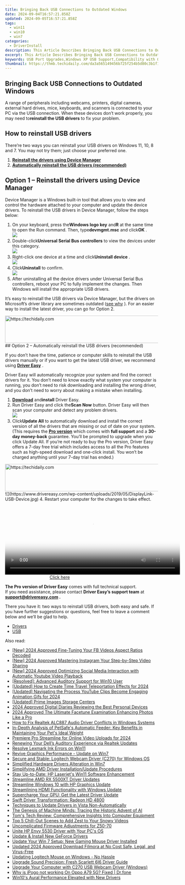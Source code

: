 ```yaml
---
title: Bringing Back USB Connections to Outdated Windows
date: 2024-09-04T16:57:21.858Z
updated: 2024-09-05T16:57:21.858Z
tags:
  - win11
  - win10
  - win7
categories:
  - DriverInstall
description: This Article Describes Bringing Back USB Connections to Outdated Windows
excerpt: This Article Describes Bringing Back USB Connections to Outdated Windows
keywords: USB Port Upgrades,Windows XP USB Support,Compatibility with Outdated OSes,USB Backward Compatibility,Restore Universal Serial Bus Functionality,Retrofitting USB on Legacy Computers,Improving Outdated System Connectivity
thumbnail: https://thmb.techidaily.com/da3a565149456b725f254b5d80c3b1f1c06d74a5fc993d32dbb395957f6fba49.jpg
---
```


## Bringing Back USB Connections to Outdated Windows

 A range of peripherals including webcams, printers, digital cameras, external hard drives, mice, keyboards, and scanners is connected to your PC via the USB connection. When these devices don’t work properly, you may need to**reinstall the USB drivers** to fix your problem.

## How to reinstall USB drivers

 There’re two ways you can reinstall your USB drivers on Windows 11, 10, 8 and 7\. You may not try them; just choose your preferred one.

1. **[Reinstall the drivers using Device Manager](#option1)**
2. **[Automatically reinstall the USB drivers (recommended)](#option2)**

## Option 1 – Reinstall the drivers using Device Manager

 Device Manager is a Windows built-in tool that allows you to view and control the hardware attached to your computer and update the device drivers. To reinstall the USB drivers in Device Manager, follow the steps below:

1. On your keyboard, press the**Windows logo key** and**R** at the same time to open the Run command. Then, type**devmgmt.msc** and click**OK** .  
![](https://images.drivereasy.com/wp-content/uploads/2020/11/1-1-1.jpg)
2. Double-click**Universal Serial Bus controllers** to view the devices under this category.  
![](https://images.drivereasy.com/wp-content/uploads/2020/11/1-2.jpg)
3. Right-click one device at a time and click**Uninstall device** .  
![](https://images.drivereasy.com/wp-content/uploads/2020/11/1-3.jpg)
4. Click**Uninstall** to confirm.  
![](https://images.drivereasy.com/wp-content/uploads/2020/11/1-4.jpg)
5. After uninstalling all the device drivers under Universal Serial Bus controllers, reboot your PC to fully implement the changes. Then Windows will install the appropriate USB drivers.

 It’s easy to reinstall the USB drivers via Device Manager, but the drivers on Microsoft’s driver library are sometimes outdated ([see why](https://tools.techidaily.com/drivereasy/download/) ). For an easier way to install the latest driver, you can go for Option 2.

<!-- affiliate ads begin -->
<a href="https://imp.i357552.net/c/5597632/1030129/11832" target="_top" id="1030129">
  <img src="//a.impactradius-go.com/display-ad/11832-1030129" border="0" alt="https://techidaily.com" width="720" height="90"/>
</a>
<img height="0" width="0" src="https://imp.i357552.net/i/5597632/1030129/11832" style="position:absolute;visibility:hidden;" border="0" />
<!-- affiliate ads end -->
## Option 2 – Automatically reinstall the USB drivers (recommended)

 If you don’t have the time, patience or computer skills to reinstall the USB drivers manually or if you want to get the latest USB driver, we recommend using **[Driver Easy](https://tools.techidaily.com/drivereasy/download/)**  .

 Driver Easy will automatically recognize your system and find the correct drivers for it. You don’t need to know exactly what system your computer is running, you don’t need to risk downloading and installing the wrong driver, and you don’t need to worry about making a mistake when installing.

1. **[Download](https://tools.techidaily.com/drivereasy/download/)**  and**install** Driver Easy.
2. Run Driver Easy and click the**Scan Now** button. Driver Easy will then scan your computer and detect any problem drivers.  
![](https://www.drivereasy.com/wp-content/uploads/2020/10/6_0_scan-now.jpg)
3. Click**Update All** to automatically download and install the correct version of all the drivers that are missing or out of date on your system. (This requires the **[Pro version](https://tools.techidaily.com/drivereasy/download/)**  which comes with **full support**  and a **30-day money-back**  guarantee. You’ll be prompted to upgrade when you click Update All. If you’re not ready to buy the Pro version, Driver Easy offers a 7-day free trial which includes access to all the Pro features such as high-speed download and one-click install. You won’t be charged anything until your 7-day trial has ended.)  
<!-- affiliate ads begin -->
<a href="https://aligracehair.sjv.io/c/5597632/1934258/19272" target="_top" id="1934258">
  <img src="//a.impactradius-go.com/display-ad/19272-1934258" border="0" alt="https://techidaily.com" width="728" height="90"/>
</a>
<img height="0" width="0" src="https://aligracehair.sjv.io/i/5597632/1934258/19272" style="position:absolute;visibility:hidden;" border="0" />
<!-- affiliate ads end -->
![](https://www.drivereasy.com/wp-content/uploads/2019/05/DisplayLink-USB-Device.jpg)
4. Restart your computer for the changes to take effect.
<!-- affiliate ads begin -->
<span id="1983473">
					<video width="576" height="240" style="cursor:pointer"
           poster="//a.impactradius-go.com/display-clicktoplayimage/1983473.png"
           onclick="if(!this.playClicked){this.play();this.setAttribute('controls',true);this.playClicked=true;}">
	   <source src="//a.impactradius-go.com/display-ad/22993-1983473">
	   <img src="//a.impactradius-go.com/display-clicktoplayimage/1983473.png" style="border: none; height: 100%; width: 100%; object-fit: contain">
	</video>
	<div style="width:360px;text-align:center"><a href="javascript:window.open(decodeURIComponent('https%3A%2F%2Fhomestyler.sjv.io%2Fc%2F5597632%2F1983473%2F22993'), '_blank');void(0);">Click here</a></div>
</span>
<img height="0" width="0" src="https://imp.pxf.io/i/5597632/1983473/22993" style="position:absolute;visibility:hidden;" border="0" />
<!-- affiliate ads end -->

**The Pro version of Driver Easy** comes with full technical support.  
 If you need assistance, please contact **Driver Easy’s support team** at **[support@drivereasy.com](mailto:support@drivereasy.com) .**

 There you have it: two ways to reinstall USB drivers, both easy and safe. If you have further suggestions or questions, feel free to leave a comment below and we’ll be glad to help.

* [Drivers](https://tools.techidaily.com/drivereasy/download/)
* [USB](https://store.drivereasy.com/order/cart.php?PRODS=4731822&QTY=1&AFFILIATE=108875)

<ins class="adsbygoogle"
     style="display:block"
     data-ad-format="autorelaxed"
     data-ad-client="ca-pub-7571918770474297"
     data-ad-slot="1223367746"></ins>



<ins class="adsbygoogle"
     style="display:block"
     data-ad-client="ca-pub-7571918770474297"
     data-ad-slot="8358498916"
     data-ad-format="auto"
     data-full-width-responsive="true"></ins>





<span class="atpl-alsoreadstyle">Also read:</span>
<div><ul>
<li><a href="https://facebook-clips.techidaily.com/new-2024-approved-fine-tuning-your-fb-videos-aspect-ratios-decoded/"><u>[New] 2024 Approved  Fine-Tuning Your FB Videos  Aspect Ratios Decoded</u></a></li>
<li><a href="https://facebook-video-recording.techidaily.com/new-2024-approved-mastering-instagram-your-step-by-step-video-sharing/"><u>[New] 2024 Approved  Mastering Instagram  Your Step-by-Step Video Sharing</u></a></li>
<li><a href="https://facebook-video-recording.techidaily.com/new-2024-approved-optimizing-social-media-interaction-with-automatic-youtube-video-playback/"><u>[New] 2024 Approved  Optimizing Social Media Interaction with Automatic Youtube Video Playback</u></a></li>
<li><a href="https://driver-install.techidaily.com/resolved-advanced-auditory-support-for-win10-user/"><u>[Resolved]: Advanced Auditory Support for Win10 User</u></a></li>
<li><a href="https://fox-direct.techidaily.com/updated-how-to-create-time-travel-teleportation-effects-for-2024/"><u>[Updated] How to Create Time Travel Teleportation Effects for 2024</u></a></li>
<li><a href="https://youtube-data.techidaily.com/ed-navigating-the-process-youtube-clips-become-engaging-animation-gifs-for-2024/"><u>[Updated] Navigating the Process  YouTube Clips Become Engaging Animation Gifs for 2024</u></a></li>
<li><a href="https://some-tips.techidaily.com/updated-prime-images-storage-centers/"><u>[Updated] Prime Images Storage Centers</u></a></li>
<li><a href="https://screen-recording.techidaily.com/2024-approved-digital-diaries-reviewing-the-best-personal-devices/"><u>2024 Approved  Digital Diaries  Reviewing the Best Personal Devices</u></a></li>
<li><a href="https://some-guidance.techidaily.com/2024-approved-the-ultimate-facetune-examination-enhancing-photos-like-a-pro/"><u>2024 Approved  The Ultimate Facetune Examination  Enhancing Photos Like a Pro</u></a></li>
<li><a href="https://hardware-updates.techidaily.com/how-to-fix-realtek-alc887-audio-driver-conflicts-in-windows-systems/"><u>How to Fix Realtek ALC887 Audio Driver Conflicts in Windows Systems</u></a></li>
<li><a href="https://driver-install.techidaily.com/in-depth-analysis-of-petsafes-automatic-feeder-key-benefits-in-maintaining-your-pets-ideal-weight/"><u>In-Depth Analysis of PetSafe's Automatic Feeder: Key Benefits in Maintaining Your Pet's Ideal Weight</u></a></li>
<li><a href="https://facebook-record-videos.techidaily.com/premiere-pro-streamline-for-online-video-uploads-for-2024/"><u>Premiere Pro Streamline for Online Video Uploads for 2024</u></a></li>
<li><a href="https://driver-install.techidaily.com/renewing-your-dells-auditory-experience-via-realtek-updates/"><u>Renewing Your Dell’s Auditory Experience via Realtek Updates</u></a></li>
<li><a href="https://driver-install.techidaily.com/resolve-lexmark-ink-errors-on-win11/"><u>Resolve Lexmark Ink Errors on Win11</u></a></li>
<li><a href="https://driver-install.techidaily.com/revive-graphics-performance-update-on-win7/"><u>Revive Graphics Performance - Update on Win7</u></a></li>
<li><a href="https://driver-install.techidaily.com/secure-and-stable-logitech-webcam-driver-c270-for-windows-os/"><u>Secure and Stable: Logitech Webcam Driver (C270) for Windows OS</u></a></li>
<li><a href="https://driver-install.techidaily.com/simplified-hardware-drivers-alteration-in-win7/"><u>Simplified Hardware Drivers Alteration in Win7</u></a></li>
<li><a href="https://driver-install.techidaily.com/simplifying-amd-driver-installationupdate-procedures/"><u>Simplifying AMD Driver Installation/Update Procedures</u></a></li>
<li><a href="https://driver-install.techidaily.com/stay-up-to-date-hp-laserjets-win11-software-enhancement/"><u>Stay Up-to-Date: HP Laserjet's Win11 Software Enhancement</u></a></li>
<li><a href="https://driver-install.techidaily.com/streamline-amd-rx-5500xt-driver-updates/"><u>Streamline AMD RX 5500XT Driver Updates</u></a></li>
<li><a href="https://driver-install.techidaily.com/streamline-windows-10-with-hp-graphics-update/"><u>Streamline Windows 10 with HP Graphics Update</u></a></li>
<li><a href="https://driver-install.techidaily.com/streamlining-hdmi-functionality-with-windows-update/"><u>Streamlining HDMI Functionality with Windows Update</u></a></li>
<li><a href="https://driver-install.techidaily.com/supercharge-your-gpu-get-the-latest-driver-update/"><u>Supercharge Your GPU: Get the Latest Driver Update</u></a></li>
<li><a href="https://driver-install.techidaily.com/swift-driver-transformation-radeon-hd-4800/"><u>Swift Driver Transformation: Radeon HD 4800</u></a></li>
<li><a href="https://driver-install.techidaily.com/techniques-to-update-drivers-in-vista-non-automatically/"><u>Techniques to Update Drivers in Vista Non-Automatically</u></a></li>
<li><a href="https://driver-install.techidaily.com/the-genesis-of-machine-minds-tracing-the-historic-advent-of-ai/"><u>The Genesis of Machine Minds: Tracing the Historic Advent of AI</u></a></li>
<li><a href="https://hardware-updates.techidaily.com/toms-tech-review-comprehensive-insights-into-computer-equipment/"><u>Tom's Tech Review: Comprehensive Insights Into Computer Equipment</u></a></li>
<li><a href="https://youtube-docs.techidaily.com/-chill-out-scenes-to-add-zest-to-your-snowy-videos/"><u>Top 5 Chill-Out Scenes to Add Zest to Your Snowy Videos</u></a></li>
<li><a href="https://driver-install.techidaily.com/uncomplicated-firmware-adjustments-for-z50-70/"><u>Uncomplicated Firmware Adjustments for Z50-70</u></a></li>
<li><a href="https://driver-install.techidaily.com/unite-hp-envy-5530-driver-with-your-pcs-os/"><u>Unite HP Envy 5530 Driver with Your PC's OS</u></a></li>
<li><a href="https://driver-install.techidaily.com/update-and-install-new-geforce-drivers/"><u>Update & Install New GeForce Drivers</u></a></li>
<li><a href="https://driver-install.techidaily.com/update-your-win-7-setup-new-gaming-mouse-driver-installed/"><u>Update Your Win 7 Setup: New Gaming Mouse Driver Installed</u></a></li>
<li><a href="https://smart-video-creator.techidaily.com/updated-2024-approved-download-filmora-at-no-cost-safe-legal-and-virus-free/"><u>Updated 2024 Approved Download Filmora at No Cost Safe, Legal, and Virus-Free</u></a></li>
<li><a href="https://driver-install.techidaily.com/updating-logitech-mouse-on-windows-no-hassle/"><u>Updating Logitech Mouse on Windows - No Hassle</u></a></li>
<li><a href="https://driver-install.techidaily.com/upgrade-sound-precision-fresh-scarlett-6i6-driver-guide/"><u>Upgrade Sound Precision: Fresh Scarlett 6I6 Driver Guide</u></a></li>
<li><a href="https://driver-install.techidaily.com/upgrade-your-computer-with-c270-usb-webcam-driver-windows/"><u>Upgrade Your Computer with C270 USB Webcam Driver (Windows)</u></a></li>
<li><a href="https://android-pokemon-go.techidaily.com/why-is-ipogo-not-working-on-oppo-a79-5g-fixed-drfone-by-drfone-virtual-android/"><u>Why is iPogo not working On Oppo A79 5G? Fixed | Dr.fone</u></a></li>
<li><a href="https://driver-install.techidaily.com/win10s-aural-performance-elevated-with-new-drivers/"><u>Win10's Aural Performance Elevated with New Drivers</u></a></li>
</ul></div>
